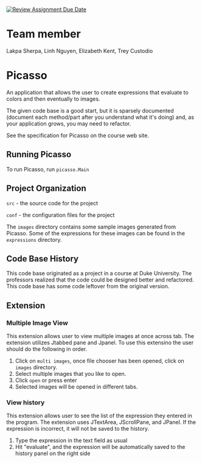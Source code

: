 [![Review Assignment Due Date](https://classroom.github.com/assets/deadline-readme-button-24ddc0f5d75046c5622901739e7c5dd533143b0c8e959d652212380cedb1ea36.svg)](https://classroom.github.com/a/1EiKHzOV)
# Team member
Lakpa Sherpa, Linh Nguyen, Elizabeth Kent, Trey Custodio

# Picasso

An application that allows the user to create expressions that
evaluate to colors and then eventually to images.

The given code base is a good start, but it is sparsely documented
(document each method/part after you understand what it's doing) and,
as your application grows, you may need to refactor.

See the specification for Picasso on the course web site.

## Running Picasso

To run Picasso, run `picasso.Main`

## Project Organization

`src` - the source code for the project

`conf` - the configuration files for the project

The `images` directory contains some sample images generated from Picasso.  Some of the expressions for these images can be found in the `expressions` directory.

## Code Base History

This code base originated as a project in a course at Duke University.  The professors realized that the code could be designed better and refactored.  This code base has some code leftover from the original version.

## Extension 

### Multiple Image View
This extension allows user to view multiple images at once across tab. The extension utilizes Jtabbed pane and Jpanel. To use this extensino the user should do the following in order.
1. Click on `multi images`, once file chooser has been opened, click on `images` directory. 
2. Select multiple images that you like to open. 
3. Click `open` or press enter
4. Selected images will be opened in different tabs. 

### View history
This extension allows user to see the list of the expression they entered in the program. The extension uses JTextArea, JScrollPane, and JPanel. If the expression is incorrect, it will not be saved to the history. 
1. Type the expression in the text field as usual
2. Hit "evaluate", and the expression will be automatically saved to the history panel on the right side